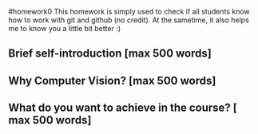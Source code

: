#homework0
This homework is simply used to check if all students know how to work with git and github (no credit).
At the sametime, it also helps me to know you a little bit better :)

## Brief self-introduction [max 500 words]

## Why Computer Vision? [max 500 words]

## What do you want to achieve in the course? [ max 500 words]
